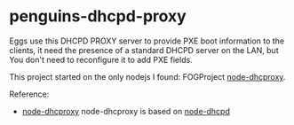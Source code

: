 # penguins-dhcpd-proxy

Eggs use this DHCPD PROXY server to provide PXE boot information to the clients, it need the presence of a standard DHCPD server on the LAN, but You don't need to reconfigure it to add PXE fields.

This project started on the only nodejs I found: FOGProject [node-dhcproxy](https://github.com/FOGProject/node-dhcproxy).

Reference:
* [node-dhcproxy](https://github.com/FOGProject/node-dhcproxy) node-dhcproxy is based on [node-dhcpd](https://github.com/glaszig/node-dhcpd)

 